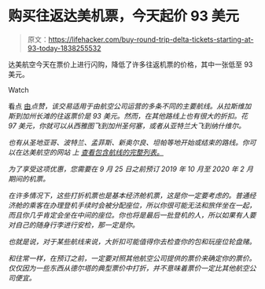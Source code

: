 # 购买往返达美机票，今天起价 93 美元

> 原文：<https://lifehacker.com/buy-round-trip-delta-tickets-starting-at-93-today-1838255532>

达美航空今天在票价上进行闪购，降低了许多往返机票的价格，其中一张低至 93 美元。

Watch

看点 [由](https://thepointsguy.com/deals/delta-flash-sale-starting-at-97-round-trip/)*点赞，该交易适用于由航空公司运营的多条不同的主要航线。从拉斯维加斯到加州长滩的往返票价是 93 美元。然而，在其他路线上也有很大的折扣。花 97 美元，你就可以从西雅图飞到加州圣何塞，或者从亚特兰大飞到纳什维尔。*

*也有从圣地亚哥、波特兰、孟菲斯、新奥尔良、坦帕等地开始或结束的路线。你可以在达美航空的网站 上 [查看包含航线的完整列表。](https://www.delta.com/content/www/en_US/shop/deals-and-offers/north-america/domestic-deals.html/?icid=adhoc_domestic_091819#terms)*

*为了享受这项优惠，您需要在 9 月 25 日之前预订 2019 年 10 月至 2020 年 2 月期间的机票。* 

*在许多情况下，这些打折机票也是基本经济舱机票，这是你一定要考虑的。普通经济舱的乘客在办理登机手续时会被分配座位，所以你很可能无法和旅伴坐在一起，而且你几乎肯定会坐在中间的座位。你也将是最后一批登机的人，所以如果有人要对自己的随身行李进行安检，那一定是你。* 

*也就是说，对于某些航线来说，大折扣可能值得你去检查你的包和玩座位轮盘赌。* 

*和往常一样，在预订之前，一定要对照其他航空公司提供的票价来确定你的票价。仅仅因为一些东西从德尔塔的典型票价中打折，并不意味着票价一定比其他航空公司便宜。*